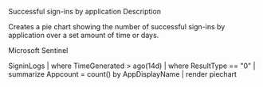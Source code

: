 Successful sign-ins by application
Description

Creates a pie chart showing the number of successful sign-ins by application over a set amount of time or days.


Microsoft Sentinel

SigninLogs
| where TimeGenerated > ago(14d)
| where ResultType == "0"
| summarize Appcount = count() by AppDisplayName
| render piechart
